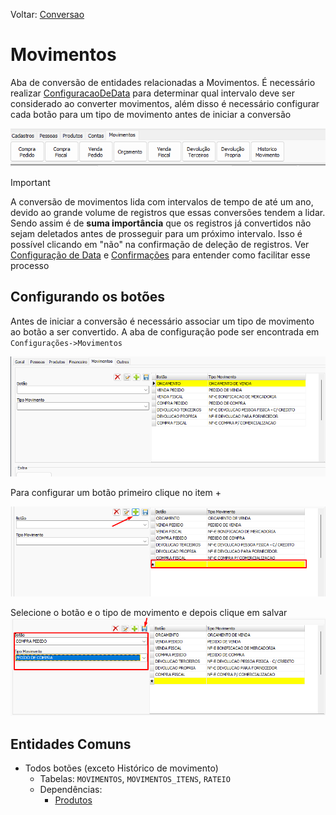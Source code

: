 Voltar: [Conversao](Conversao.md)
# Movimentos  
Aba de conversão de entidades relacionadas a Movimentos. É necessário realizar [ConfiguracaoDeData](ConfiguracaoDeData.md) para determinar qual intervalo deve ser considerado ao converter movimentos, além disso é necessário configurar cada botão para um tipo de movimento antes de iniciar a conversão  

![AbaMovimentos.png](./Imagens/AbaMovimentos.png)  

>[!IMPORTANT]  
>A conversão de movimentos lida com intervalos de tempo de até um ano, devido ao grande volume de registros que essas conversões tendem a lidar. Sendo assim é de **suma importância** que os registros já convertidos não sejam deletados antes de prosseguir para um próximo intervalo. Isso é possível clicando em "não" na confirmação de deleção de registros. Ver [Configuração de Data](ConfiguracaoDeData.md) e [Confirmações](Confirmacoes.md) para entender como facilitar esse processo  
  
## Configurando os botões  
Antes de iniciar a conversão é necessário associar um tipo de movimento ao botão a ser convertido. A aba de configuração pode ser encontrada em `Configurações->Movimentos`  

![ConfigurarTipoMov1.png](./Imagens/ConfigurarTipoMov1.png)  

Para configurar um botão primeiro clique no item +  

![ConfigurarTipoMov2.png](./Imagens/ConfigurarTipoMov2.png)  

Selecione o botão e o tipo de movimento e depois clique em salvar  
![ConfigurarTipoMov3.png](./Imagens/ConfigurarTipoMov3.png)  

## Entidades Comuns  
- Todos botões (exceto Histórico de movimento)  
    - Tabelas: `MOVIMENTOS`, `MOVIMENTOS_ITENS`, `RATEIO`  
    - Dependências:  
        - [Produtos](./Produtos.md)